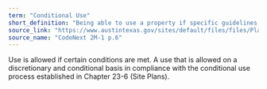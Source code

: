 ```yaml
---
term: "Conditional Use"
short_definition: "Being able to use a property if specific guidelines are followed."
source_link: "https://www.austintexas.gov/sites/default/files/files/Planning/CodeNEXT/ALDC_PRD_23_LandDevelopmentCode_Combined_2017_0130_web.pdf"
source_name: "CodeNext 2M-1 p.6"
---
```

Use is allowed if certain conditions are met.
A use that is allowed on a discretionary and conditional basis in compliance with the conditional use process established in Chapter 23-6 (Site Plans).
